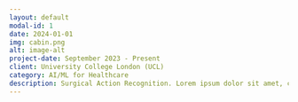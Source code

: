 ```yaml
---
layout: default
modal-id: 1
date: 2024-01-01
img: cabin.png
alt: image-alt
project-date: September 2023 - Present
client: University College London (UCL)
category: AI/ML for Healthcare
description: Surgical Action Recognition. Lorem ipsum dolor sit amet, consectetur adipisicing elit. Mollitia neque assumenda ipsam nihil, molestias magnam, recusandae quos quis inventore quisquam velit asperiores, vitae? Reprehenderit soluta, eos quod consequuntur itaque. Nam.
---
```

